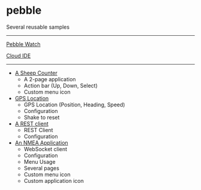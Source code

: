 # pebble
Several reusable samples

---

[Pebble Watch](https://www.pebble.com/)

[Cloud IDE](https://cloudpebble.net/)

---

- [A Sheep Counter](https://github.com/OlivierLD/pebble/tree/master/Counter.app)
    - A 2-page application
    - Action bar (Up, Down, Select)
    - Custom menu icon
- [GPS Location](https://github.com/OlivierLD/pebble/tree/master/GPS.Location) 
    - GPS Location (Position, Heading, Speed)
    - Configuration
    - Shake to reset
- [A REST client](https://github.com/OlivierLD/pebble/tree/master/REST.app) 
    - REST Client
    - Configuration
- [An NMEA Application](https://github.com/OlivierLD/pebble/tree/master/NMEA.app)
    - WebSocket client
    - Configuration
    - Menu Usage
    - Several pages
    - Custom menu icon
    - Custom application icon
